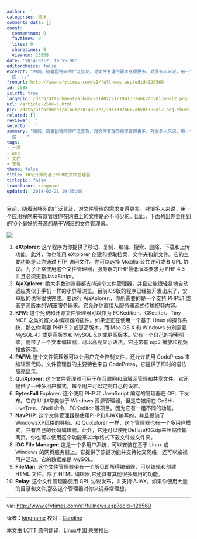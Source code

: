 ```yaml
---
author: ''
categories: 技术
comments_data: []
count:
  commentnum: 0
  favtimes: 0
  likes: 0
  sharetimes: 0
  viewnum: 23568
date: '2014-02-21 19:55:00'
editorchoice: false
excerpt: "目前，随着因特网的广泛普及，对文件管理的需求变得更多。对很多人来说，用一个应用程序来有效管理你在网络上的文件是必不可少的。因此，下面列出你会用到的10个最好的开源的基于WEB的文件管理器。\r\n\r\n\r\n\r\neXtplorer:
  这 ..."
fromurl: http://www.efytimes.com/e1/fullnews.asp?edid=126569
id: 2588
islctt: true
largepic: /data/attachment/album/201402/21/1941332o6k7abv0i3u0ai2.png
url: /article-2588-1.html
pic: /data/attachment/album/201402/21/1941332o6k7abv0i3u0ai2.png.thumb.jpg
related: []
reviewer: ''
selector: ''
summary: "目前，随着因特网的广泛普及，对文件管理的需求变得更多。对很多人来说，用一个应用程序来有效管理你在网络上的文件是必不可少的。因此，下面列出你会用到的10个最好的开源的基于WEB的文件管理器。\r\n\r\n\r\n\r\neXtplorer:
  这 ..."
tags:
- 开源
- web
- 文件
- 管理
thumb: false
title: 10个开源的基于WEB的文件管理器
titlepic: false
translator: kingname
updated: '2014-02-21 19:55:00'
---
```


目前，随着因特网的广泛普及，对文件管理的需求变得更多。对很多人来说，用一个应用程序来有效管理你在网络上的文件是必不可少的。因此，下面列出你会用到的10个最好的开源的基于WEB的文件管理器。


![](/data/attachment/album/201402/21/1941332o6k7abv0i3u0ai2.png)


1. **eXtplorer**: 这个程序为你提供了移动、复制、编辑、搜索、删除、下载和上传功能。此外，你也能用 eXtplorer 创建和提取档案，文件夹和新文件。它的主要功能是让你通过 FTP 访问文件。你可以选择 Mozilla 公共许可或者 GPL 协议。为了正常使用这个文件管理器，服务器的PHP最低版本要求为 PHP 4.3 并且必须更新JavaScript。
2. **AjaXplorer**: 绝大多数浏览器都支持这个文件管理器，并且它能很轻易地自动适应类似于手机一样的小屏幕浏览。目前iOS版的程序已经被开发出来了，安卓版的也将很快完成。要运行 AjaXplorer:，你所需要的是一个支持 PHP5.1 或者更高版本的WEB服务器来。它允许你直接从服务器流式传输视频内容。
3. **KFM**: 这个免费和开源文件管理器可以作为 FCKedition、CKeditor、Tiny MCE 之类的富文本编辑器的插件。如果您正在使用一个基于 Linux 的操作系统，那么你需要 PHP 5.2 或更高版本，而 Mac OS X 和 Windows 分别需要 MySQL 4.1 或更高版本和 MySQL 5.0 或更高版本。它有一个自己的搜索引擎，附带了一个文本编辑器，可以高亮显示语法。它还带有 mp3 播放和视频播放选项。
4. **PAFM**: 这个文件管理器可以让用户完全控制文件，还允许使用 CodePress 来编辑源代码。文件管理器的主要特色来自 CodePress，它提供了即时的语法高亮显示。
5. **QuiXplorer**: 这个文件管理器可用于在互联网和局域网管理和共享文件。它还提供了一种多用户模式，每个用户可以定制自己的设置。
6. **BytesFall** Explorer: 这个使用 PHP 和 JavaScript 编写的管理器在 GPL 下发布。它的 UI 非常类似于 Windows 资源管理器，但是它被用在 GeSHi、LiveTree、Shell 命令、FCKeditor 等项目。因为它有一组不同的功能。
7. **NavPHP**: 这个文件管理器是使用PHP和AJAX编写的，并且提供了WindowsXP风格的导航。和 QuiXplorer 一样，这个管理器也有一个多用户模式，并有自己的代码编辑器。此外，它还可以使用Deflate和Gzip来压缩传输网页。你也可以使用这个功能来以zip格式下载文件或文件夹。
8. **iDC File Manager**: 这是一个多用户系统，可以安装在基于 Linux 或 Windows 的网页服务器上。它提供了热键功能并支持社交网络，还可以监视用户活动。它的数据库是 MySQL。
9. **FileMan**: 这个文件管理器带有一个所见即所得编辑器，可以编辑和创建 HTML 文件。除了 HTML 编辑器,它还具有其他很多有用的功能。
10. **Relay**: 这个文件管理器使用 GPL 协议发布，并支持 AJAX。如果你使用大量的目录和文件,那么这个管理器对你来说非常理想。



---


via: <http://www.efytimes.com/e1/fullnews.asp?edid=126569>


译者：[kingname](https://github.com/kingname) 校对：[Caroline](https://github.com/carolinewuyan)


本文由 [LCTT](https://github.com/LCTT/TranslateProject) 原创翻译，[Linux中国](http://linux.cn/) 荣誉推出